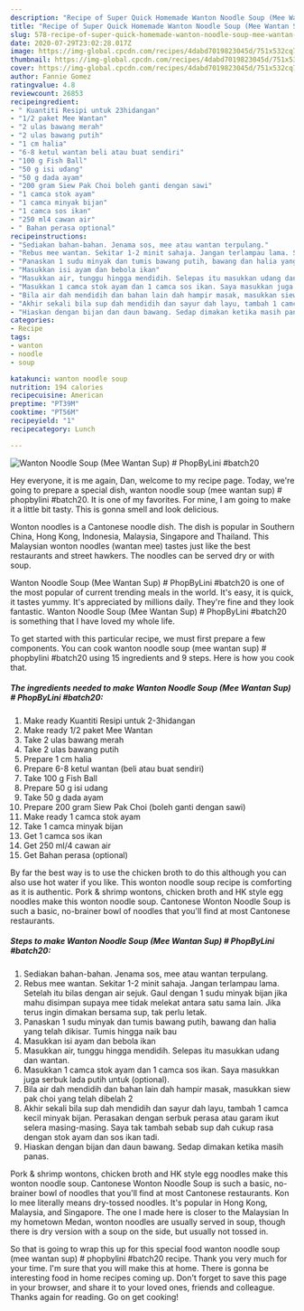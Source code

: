 ```yaml
---
description: "Recipe of Super Quick Homemade Wanton Noodle Soup (Mee Wantan Sup) # PhopByLini #batch20"
title: "Recipe of Super Quick Homemade Wanton Noodle Soup (Mee Wantan Sup) # PhopByLini #batch20"
slug: 578-recipe-of-super-quick-homemade-wanton-noodle-soup-mee-wantan-sup-phopbylini-batch20
date: 2020-07-29T23:02:28.017Z
image: https://img-global.cpcdn.com/recipes/4dabd7019823045d/751x532cq70/wanton-noodle-soup-mee-wantan-sup-phopbylini-batch20-resipi-foto-utama.jpg
thumbnail: https://img-global.cpcdn.com/recipes/4dabd7019823045d/751x532cq70/wanton-noodle-soup-mee-wantan-sup-phopbylini-batch20-resipi-foto-utama.jpg
cover: https://img-global.cpcdn.com/recipes/4dabd7019823045d/751x532cq70/wanton-noodle-soup-mee-wantan-sup-phopbylini-batch20-resipi-foto-utama.jpg
author: Fannie Gomez
ratingvalue: 4.8
reviewcount: 26853
recipeingredient:
- " Kuantiti Resipi untuk 23hidangan"
- "1/2 paket Mee Wantan"
- "2 ulas bawang merah"
- "2 ulas bawang putih"
- "1 cm halia"
- "6-8 ketul wantan beli atau buat sendiri"
- "100 g Fish Ball"
- "50 g isi udang"
- "50 g dada ayam"
- "200 gram Siew Pak Choi boleh ganti dengan sawi"
- "1 camca stok ayam"
- "1 camca minyak bijan"
- "1 camca sos ikan"
- "250 ml4 cawan air"
- " Bahan perasa optional"
recipeinstructions:
- "Sediakan bahan-bahan. Jenama sos, mee atau wantan terpulang."
- "Rebus mee wantan. Sekitar 1-2 minit sahaja. Jangan terlampau lama. Setelah itu bilas dengan air sejuk. Gaul dengan 1 sudu minyak bijan jika mahu disimpan supaya mee tidak melekat antara satu sama lain. Jika terus ingin dimakan bersama sup, tak perlu letak."
- "Panaskan 1 sudu minyak dan tumis bawang putih, bawang dan halia yang telah dikisar. Tumis hingga naik bau"
- "Masukkan isi ayam dan bebola ikan"
- "Masukkan air, tunggu hingga mendidih. Selepas itu masukkan udang dan wantan."
- "Masukkan 1 camca stok ayam dan 1 camca sos ikan. Saya masukkan juga serbuk lada putih untuk (optional)."
- "Bila air dah mendidih dan bahan lain dah hampir masak, masukkan siew pak choi yang telah dibelah 2"
- "Akhir sekali bila sup dah mendidih dan sayur dah layu, tambah 1 camca kecil minyak bijan. Perasakan dengan serbuk perasa atau garam ikut selera masing-masing. Saya tak tambah sebab sup dah cukup rasa dengan stok ayam dan sos ikan tadi."
- "Hiaskan dengan bijan dan daun bawang. Sedap dimakan ketika masih panas."
categories:
- Recipe
tags:
- wanton
- noodle
- soup

katakunci: wanton noodle soup 
nutrition: 194 calories
recipecuisine: American
preptime: "PT39M"
cooktime: "PT56M"
recipeyield: "1"
recipecategory: Lunch

---
```



![Wanton Noodle Soup (Mee Wantan Sup) # PhopByLini #batch20](https://img-global.cpcdn.com/recipes/4dabd7019823045d/751x532cq70/wanton-noodle-soup-mee-wantan-sup-phopbylini-batch20-resipi-foto-utama.jpg)

Hey everyone, it is me again, Dan, welcome to my recipe page. Today, we're going to prepare a special dish, wanton noodle soup (mee wantan sup) # phopbylini #batch20. It is one of my favorites. For mine, I am going to make it a little bit tasty. This is gonna smell and look delicious.

Wonton noodles is a Cantonese noodle dish. The dish is popular in Southern China, Hong Kong, Indonesia, Malaysia, Singapore and Thailand. This Malaysian wonton noodles (wantan mee) tastes just like the best restaurants and street hawkers. The noodles can be served dry or with soup.

Wanton Noodle Soup (Mee Wantan Sup) # PhopByLini #batch20 is one of the most popular of current trending meals in the world. It's easy, it is quick, it tastes yummy. It's appreciated by millions daily. They're fine and they look fantastic. Wanton Noodle Soup (Mee Wantan Sup) # PhopByLini #batch20 is something that I have loved my whole life.


To get started with this particular recipe, we must first prepare a few components. You can cook wanton noodle soup (mee wantan sup) # phopbylini #batch20 using 15 ingredients and 9 steps. Here is how you cook that.

<!--inarticleads1-->

##### The ingredients needed to make Wanton Noodle Soup (Mee Wantan Sup) # PhopByLini #batch20:

1. Make ready  Kuantiti Resipi untuk 2-3hidangan
1. Make ready 1/2 paket Mee Wantan
1. Take 2 ulas bawang merah
1. Take 2 ulas bawang putih
1. Prepare 1 cm halia
1. Prepare 6-8 ketul wantan (beli atau buat sendiri)
1. Take 100 g Fish Ball
1. Prepare 50 g isi udang
1. Take 50 g dada ayam
1. Prepare 200 gram Siew Pak Choi (boleh ganti dengan sawi)
1. Make ready 1 camca stok ayam
1. Take 1 camca minyak bijan
1. Get 1 camca sos ikan
1. Get 250 ml/4 cawan air
1. Get  Bahan perasa (optional)


By far the best way is to use the chicken broth to do this although you can also use hot water if you like. This wonton noodle soup recipe is comforting as it is authentic. Pork &amp; shrimp wontons, chicken broth and HK style egg noodles make this wonton noodle soup. Cantonese Wonton Noodle Soup is such a basic, no-brainer bowl of noodles that you&#39;ll find at most Cantonese restaurants. 

<!--inarticleads2-->

##### Steps to make Wanton Noodle Soup (Mee Wantan Sup) # PhopByLini #batch20:

1. Sediakan bahan-bahan. Jenama sos, mee atau wantan terpulang.
1. Rebus mee wantan. Sekitar 1-2 minit sahaja. Jangan terlampau lama. Setelah itu bilas dengan air sejuk. Gaul dengan 1 sudu minyak bijan jika mahu disimpan supaya mee tidak melekat antara satu sama lain. Jika terus ingin dimakan bersama sup, tak perlu letak.
1. Panaskan 1 sudu minyak dan tumis bawang putih, bawang dan halia yang telah dikisar. Tumis hingga naik bau
1. Masukkan isi ayam dan bebola ikan
1. Masukkan air, tunggu hingga mendidih. Selepas itu masukkan udang dan wantan.
1. Masukkan 1 camca stok ayam dan 1 camca sos ikan. Saya masukkan juga serbuk lada putih untuk (optional).
1. Bila air dah mendidih dan bahan lain dah hampir masak, masukkan siew pak choi yang telah dibelah 2
1. Akhir sekali bila sup dah mendidih dan sayur dah layu, tambah 1 camca kecil minyak bijan. Perasakan dengan serbuk perasa atau garam ikut selera masing-masing. Saya tak tambah sebab sup dah cukup rasa dengan stok ayam dan sos ikan tadi.
1. Hiaskan dengan bijan dan daun bawang. Sedap dimakan ketika masih panas.


Pork &amp; shrimp wontons, chicken broth and HK style egg noodles make this wonton noodle soup. Cantonese Wonton Noodle Soup is such a basic, no-brainer bowl of noodles that you&#39;ll find at most Cantonese restaurants. Kon lo mee literally means dry-tossed noodles. It&#39;s popular in Hong Kong, Malaysia, and Singapore. The one I made here is closer to the Malaysian In my hometown Medan, wonton noodles are usually served in soup, though there is dry version with a soup on the side, but usually not tossed in. 

So that is going to wrap this up for this special food wanton noodle soup (mee wantan sup) # phopbylini #batch20 recipe. Thank you very much for your time. I'm sure that you will make this at home. There is gonna be interesting food in home recipes coming up. Don't forget to save this page in your browser, and share it to your loved ones, friends and colleague. Thanks again for reading. Go on get cooking!
